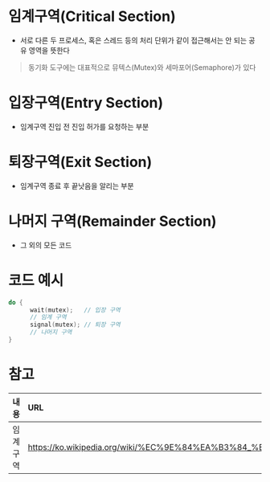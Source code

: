 # 임계구역(Critical Section)
- 서로 다른 두 프로세스, 혹은 스레드 등의 처리 단위가 같이 접근해서는 안 되는 공유 영역을 뜻한다
> 동기화 도구에는 대표적으로 뮤텍스(Mutex)와 세마포어(Semaphore)가 있다

# 입장구역(Entry Section)
- 임계구역 진입 전 진입 허가를 요청하는 부분

# 퇴장구역(Exit Section)
- 임계구역 종료 후 끝낫음을 알리는 부분

# 나머지 구역(Remainder Section)
- 그 외의 모든 코드

# 코드 예시
```c++
do {
      wait(mutex);   // 입장 구역
      // 임계 구역
      signal(mutex); // 퇴장 구역
      // 나머지 구역
}
```

# 참고

|내용|URL|
|:---|:---|
|임계 구역|https://ko.wikipedia.org/wiki/%EC%9E%84%EA%B3%84_%EA%B5%AC%EC%97%AD|